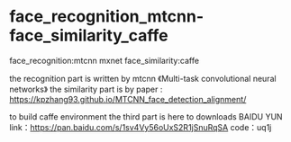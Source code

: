 # face_recognition_mtcnn-face_similarity_caffe
face_recognition:mtcnn mxnet   face_similarity:caffe

the recognition part is written by mtcnn  《Multi-task convolutional neural networks》
the similarity part is by paper : <Joint Face Detection and Alignment using Multi-task Cascaded Convolutional Networks>
  https://kpzhang93.github.io/MTCNN_face_detection_alignment/

to build caffe  environment the third part is here to downloads
BAIDU YUN link：https://pan.baidu.com/s/1sv4Vy56oUxS2R1jSnuRqSA 
code：uq1j 
